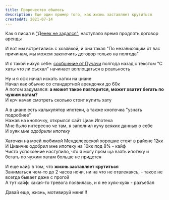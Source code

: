 ```yaml
---
title: Пророчество сбылось
description: Еще один пример того, как жизнь заставляет крутиться
createdAt: 2021-07-14
---
```


Как я писал в ["Денек не задался"](/cool-story/bad-day), наступало время продлять договор аренды

И вот мы встретились с хозяйкой, и она такая "По независящим от вас причинам, мы можем заключить договор только на полгода"

И я такой нихуя себе: [сообщение от Пучачи](/cool-story/cian) полгода назад с текстом "С хаты что ли съехал" начинает воплощаться в реальность

Ну и я офк начал искать хатки на циане<br>
Начал как обычно со стандартной арендочки до 60к<br>
А потом задумался: **а может такое повторится, может хватит бегать по чужим хатам?**<br>
И крч начал смотреть сколько стоит купить хату

А в циане есть калькулятор ипотеки, а также кнопочка "узнать подробнее"<br>
Нажав на кнопочку, открылся сайт Циан.Ипотека<br>
Мне было интересно че там, я заполнил кучу всяких данных о себе<br>
И хуяк *мне одобрили ипотеку*

Хаточки на моей любимой Менделеевской хорошие стоят в районе 12кк<br>
И Цианчик одобрил мне ипотеку на 10кк под 8% - кайф<br>
Чисто успокоение наступило, что я могу прям ща взять ипотеку и бегать по чужим хатам больше не придется

И еще кайф в том, что **жизнь заставляет крутиться**<br>
Заниматься чем-то до 2 часов ночи, ни на что не отвлекаясь, - такое не всегда бывает даже с прогой<br>
А тут кайф: какая-то тревога появилась, и я ее хуяк-хуяк - разъебал

Давай еще, жизнь, мотивируй меня!!!